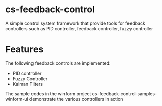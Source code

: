 # cs-feedback-control

A simple control system framework that provide tools for feedback controllers such as PID controller, feedback controller, fuzzy controller

# Features

The following feedback controls are implemented:

* PID controller
* Fuzzy Controller
* Kalman Filters

The sample codes in the winform project cs-feedback-control-samples-winform-ui demonstrate the various controllers in action
